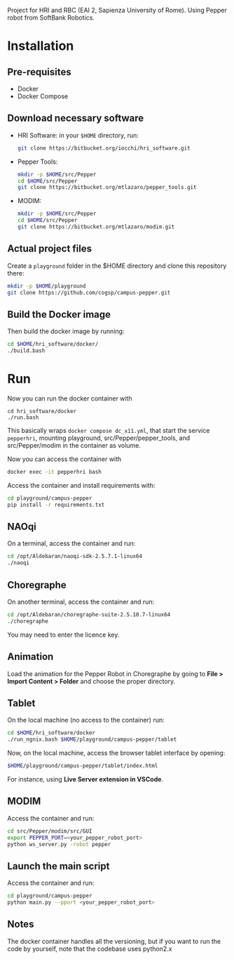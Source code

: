 Project for HRI and RBC (EAI 2, Sapienza University of Rome). Using Pepper robot from SoftBank Robotics.

# Installation

## Pre-requisites

- Docker
- Docker Compose

## Download necessary software

- HRI Software: in your `$HOME` directory, run:
    ```bash
    git clone https://bitbucket.org/iocchi/hri_software.git
    ```

- Pepper Tools:
    ```bash
    mkdir -p $HOME/src/Pepper
    cd $HOME/src/Pepper
    git clone https://bitbucket.org/mtlazaro/pepper_tools.git
    ```

- MODIM:

    ```bash
    mkdir -p $HOME/src/Pepper
    cd $HOME/src/Pepper
    git clone https://bitbucket.org/mtlazaro/modim.git
    ```

## Actual project files

Create a `playground` folder in the $HOME directory and clone this repository there:
```bash
mkdir -p $HOME/playground
git clone https://github.com/cogsp/campus-pepper.git
```

## Build the Docker image

Then build the docker image by running:
```bash
cd $HOME/hri_software/docker/
./build.bash
```

# Run

Now you can run the docker container with
```
cd hri_software/docker
./run.bash
```
This basically wraps `docker compose dc_x11.yml`, that start the service `pepperhri`, mounting playground, src/Pepper/pepper_tools, and src/Pepper/modim in the container as volume.

Now you can access the container with
```bash
docker exec -it pepperhri bash
```
Access the container and install requirements with:
```bash
cd playground/campus-pepper
pip install -r requirements.txt
```


## NAOqi
On a terminal, access the container and run:
```bash
cd /opt/Aldebaran/naoqi-sdk-2.5.7.1-linux64
./naoqi
```


## Choregraphe
On another terminal, access the container and run:
```bash
cd /opt/Aldebaran/choregraphe-suite-2.5.10.7-linux64
./choregraphe
```
You may need to enter the licence key.

## Animation
Load the animation for the Pepper Robot in Choregraphe by going to **File > Import Content > Folder** and choose the proper directory.

## Tablet
On the local machine (no access to the container) run:
```bash
cd $HOME/hri_software/docker
./run_ngnix.bash $HOME/playground/campus-pepper/tablet
```
Now, on the local machine, access the browser tablet interface by opening:
```bash
$HOME/playground/campus-pepper/tablet/index.html
```
For instance, using **Live Server extension in VSCode**.

## MODIM
Access the container and run:
```bash
cd src/Pepper/modim/src/GUI
export PEPPER_PORT=<your_pepper_robot_port>
python ws_server.py -robot pepper
```

## Launch the main script
Access the container and run:
```bash
cd playground/campus-pepper
python main.py --pport <your_pepper_robot_port>
```

## Notes
The docker container handles all the versioning, but if you want to run the code by yourself, note that the codebase uses python2.x
